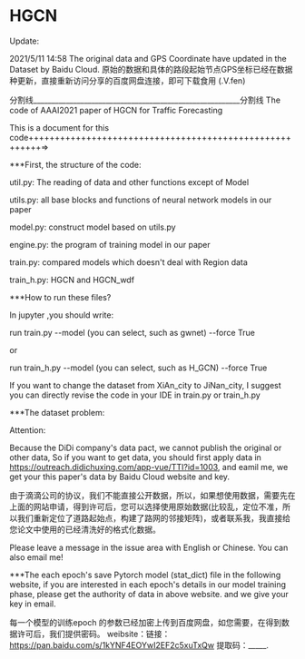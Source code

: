 # HGCN
Update:

2021/5/11 14:58
The original data and GPS Coordinate have updated in the Dataset by Baidu Cloud.
原始的数据和具体的路段起始节点GPS坐标已经在数据种更新，直接重新访问分享的百度网盘连接，即可下载食用 (.V.fen)

分割线_________________________________________________________分割线
The code of AAAI2021 paper of HGCN for Traffic Forecasting

This is a document for this code++++++++++++++++++++++++++++++++++++++++++++++++++++++++=>

***First, the structure of the code:

util.py: The reading of data and other functions except of Model

utils.py: all base blocks and functions of neural network models in our paper

model.py: construct model based on utils.py

engine.py: the program of training model in our paper

train.py: compared models which doesn't deal with Region data

train_h.py: HGCN and HGCN_wdf

***How to run these files?

In jupyter ,you should write:

run train.py --model (you can select, such as gwnet) --force True

or 

run train_h.py --model (you can select, such as H_GCN) --force True

If you want to change the dataset from XiAn_city to JiNan_city, I suggest you can directly revise the code in your IDE in train.py or train_h.py

***The dataset problem:

Attention:

Because the DiDi company's data pact, we cannot publish the original or other data, So if you want to get data, you should first apply data in https://outreach.didichuxing.com/app-vue/TTI?id=1003, and eamil me, we get your this paper's data by Baidu Cloud website and key.

由于滴滴公司的协议，我们不能直接公开数据，所以，如果想使用数据，需要先在上面的网站申请，得到许可后，您可以选择使用原始数据(比较乱，定位不准，所以我们重新定位了道路起始点，构建了路网的邻接矩阵)，或者联系我，我直接给您论文中使用的已经清洗好的格式化数据。

Please leave a message in the issue area with English or Chinese. You can also email me!

***The each epoch's save Pytorch model (stat_dict) file in the following website, if you are interested in each epoch's details in our model training phase, please get the authority of data in above website. and we give your key in email.

每一个模型的训练epoch 的参数已经加密上传到百度网盘，如您需要，在得到数据许可后，我们提供密码。
weibsite：链接：https://pan.baidu.com/s/1kYNF4EOYwI2EF2c5xuTxQw 
提取码：_____.


